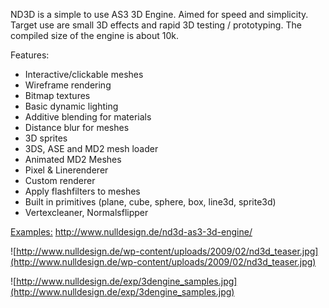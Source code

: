 ND3D is a simple to use AS3 3D Engine. Aimed for speed and simplicity. Target use are small 3D effects and rapid 3D testing / prototyping. The compiled size of the engine is about 10k.

Features:

  * Interactive/clickable meshes
  * Wireframe rendering
  * Bitmap textures
  * Basic dynamic lighting
  * Additive blending for materials
  * Distance blur for meshes
  * 3D sprites
  * 3DS, ASE and MD2 mesh loader
  * Animated MD2 Meshes
  * Pixel & Linerenderer
  * Custom renderer
  * Apply flashfilters to meshes
  * Built in primitives (plane, cube, sphere, box, line3d, sprite3d)
  * Vertexcleaner, Normalsflipper

[Examples:](ND3D.md)
http://www.nulldesign.de/nd3d-as3-3d-engine/

![http://www.nulldesign.de/wp-content/uploads/2009/02/nd3d_teaser.jpg](http://www.nulldesign.de/wp-content/uploads/2009/02/nd3d_teaser.jpg)

![http://www.nulldesign.de/exp/3dengine_samples.jpg](http://www.nulldesign.de/exp/3dengine_samples.jpg)